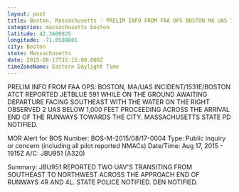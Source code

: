 ```yaml
---
layout: post
title: Boston, Massachusetts - PRELIM INFO FROM FAA OPS BOSTON MA UAS INCIDENT 1531E BOSTON ATCT REPORTED JETBLUE 591
categories: massachusetts boston
latitude: 42.3600825
longitude: -71.0588801
city: Boston
state: Massachusetts
date: 2015-08-17T15:15:00.000Z
timeZoneName: Eastern Daylight Time
---
```


PRELIM INFO FROM FAA OPS: BOSTON, MA/UAS INCIDENT/1531E/BOSTON ATCT REPORTED JETBLUE 591 WHILE ON THE GROUND AWAITING DEPARTURE FACING SOUTHEAST WITH THE WATER ON THE RIGHT OBSERVED 2 UAS BELOW 1,000 FEET PROCEEDING ACROSS THE ARRIVAL END OF THE RUNWAYS TOWARDS THE CITY. MASSACHUSETTS STATE PD NOTIFIED.

MOR Alert for BOS
Number: BOS-M-2015/08/17-0004
Type: Public inquiry or concern (including all pilot reported NMACs)
Date/Time: Aug 17, 2015 - 1915Z
A/C: JBU951 (A320)

Summary: JBU951 REPORTED TWO UAV'S TRANSITING FROM SOUTHEAST TO NORTHWEST ACROSS THE APPROACH END OF RUNWAYS 4R AND 4L. STATE POLICE NOTIFIED. DEN NOTIFIED. 